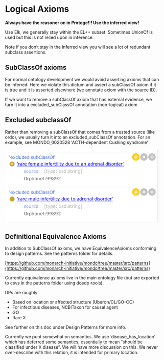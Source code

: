 # Logical Axioms

**Always have the reasoner on in Protege!!! Use the inferred view!**

Use Elk, we generally stay within the EL++ subset. Sometimes UnionOf is used but this is not relied upon in inference.

Note if you don’t stay in the inferred view you will see a lot of redundant subclass assertions.

## SubClassOf axioms

For normal ontology development we would avoid asserting axioms that can be inferred. Here we violate this dictum and assert a subClassOf axiom if it is true and it is asserted elsewhere (we annotate axiom with the source ID). 

If we want to remove a subClassOf axiom that has external evidence, we turn it into a excluded_subClassOf annotation (non-logical) axiom.

## Excluded subclassOf

Rather than removing a subClassOf that comes from a trusted source (like ordo), we usually turn it into an excluded_subClassOf annotation.
For an example, see MONDO_0020528 'ACTH-dependent Cushing syndrome'

![Excluded subclassOf example](images/github-workflow-excluded-subclassof.png)

## Definitional Equivalence Axioms

In addition to SubClassOf axioms, we have EquivalenceAxioms conforming to design patterns. See the patterns folder for details.

[https://github.com/monarch-initiative/mondo/tree/master/src/patterns](https://github.com/monarch-initiative/mondo/tree/master/src/patterns)

Currently equivalence axioms live in the main ontology file (but are exported to csvs in the patterns folder using dosdp-tools).

DPs are roughly:

* Based on location or affected structure (Uberon/CL/GO-CC)
* For infectious diseases, NCBITaxon for causal agent
* GO
* Rare X

See further on this doc under Design Patterns for more info.

Currently we punt somewhat on semantics. We use ‘disease_has_location’ which has deferred some semantics, essentially to mean “should be classified under X disease”. We will have more discussion on this. We never over-describe with this relation, it is intended for primary location.

